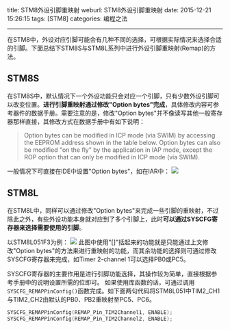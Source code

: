 title: STM8外设引脚重映射
weburl: STM8外设引脚重映射
date: 2015-12-21 15:26:15
tags: [STM8]
categories: 编程之法

---

在STM8中，外设对应引脚可能会有几种不同的选择，可根据实际情况来选择合适的引脚。下面总结下STM8S与STM8L系列中进行外设引脚重映射(Remap)的方法。

<!--more-->

## STM8S ##
在STM8S中，默认情况下一个外设功能只会对应一个引脚，只有少数外设引脚可以改变位置。**进行引脚重映射通过修改"Option bytes"完成**，具体修改内容可参考器件的数据手册。需要注意的是，修改"Option bytes"并不像读写其他一般寄存器那样直接，其修改方式在数据手册中有如下说明：
> Option bytes can be modified in ICP mode (via SWIM) by accessing the EEPROM address shown in the table below.
> Option bytes can also be modified "on the fly" by the application in IAP mode, except the ROP option that can only be modified in ICP mode (via SWIM).

一般情况下可直接在IDE中设置"Option bytes"，如在IAR中：
![](https://pic.gaomf.store/STM820151221155326.png)

## STM8L ##
在STM8L中，同样可以通过修改"Option bytes"来完成一些引脚的重映射，不过除此之外，有些外设功能本身就对应到了多个引脚上，此时**可以通过SYSCFG寄存器来选择需要使用的引脚**。

以STM8L051F3为例：
![](https://pic.gaomf.store/STM820151221160054.png)
此图中使用"[]"括起来的功能就是只能通过上文修改"Option bytes"的方法来进行重映射的功能，而其余功能的选择则可通过修改SYSCFG寄存器来完成，如Timer 2-channel 1可以选择PB0或PC5。

SYSCFG寄存器的主要作用是进行引脚功能选择，其操作较为简单，直接根据参考手册中的说明设置所需的位即可。
如果使用库函数的话，可通过调用`SYSCFG_REMAPPinConfig()`函数完成。如下面两句代码将STM8L051中TIM2_CH1与TIM2_CH2由默认的PB0、PB2重映射至PC5、PC6。
```C
SYSCFG_REMAPPinConfig(REMAP_Pin_TIM2Channel1, ENABLE);
SYSCFG_REMAPPinConfig(REMAP_Pin_TIM2Channel2, ENABLE);
```